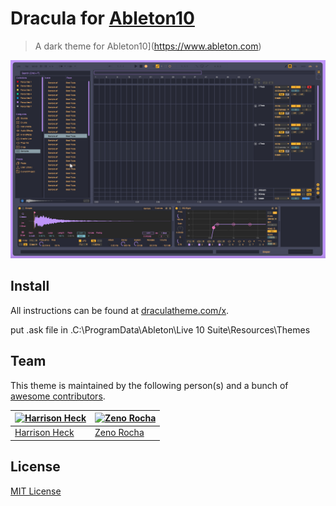 # Dracula for [Ableton10](https://www.ableton.com)

> A dark theme for Ableton10](https://www.ableton.com)

![Screenshot](./screenshot.png)

## Install

All instructions can be found at [draculatheme.com/x](https://draculatheme.com/AbletonTheme).

 put .ask file in .C:\ProgramData\Ableton\Live 10 Suite\Resources\Themes

## Team

This theme is maintained by the following person(s) and a bunch of [awesome contributors](https://github.com/dracula/template/graphs/contributors).

[![Harrison Heck](https://avatars0.githubusercontent.com/u/1037526?v=3&s=70)](https://github.com/nesl247) | [![Zeno Rocha](https://avatars2.githubusercontent.com/u/398893?v=3&s=70)](https://github.com/zenorocha)
--- | ---
[Harrison Heck](https://github.com/nesl247) | [Zeno Rocha](https://github.com/zenorocha)

## License

[MIT License](./LICENSE)
